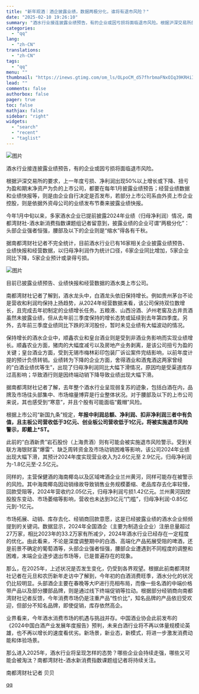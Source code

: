 ```yaml
---
title: "新年观酒｜酒企披露业绩，数据两极分化，谁将有退市风险？"
date: "2025-02-10 19:26:10"
summary: "酒水行业接连披露业绩预告，有的企业或因亏损将面临退市风险。根据沪深交易所的要求，上一年度亏损、净利润..."
categories:
  - "qq"
lang:
  - "zh-CN"
translations:
  - "zh-CN"
tags:
  - "qq"
menu: ""
thumbnail: "https://inews.gtimg.com/om_ls/OLpoCM_d57fhrbmaFNxOIq39KRHiI3lLhId3SKgwkYfNIAA_640360/0"
lead: ""
comments: false
authorbox: false
pager: true
toc: false
mathjax: false
sidebar: "right"
widgets:
  - "search"
  - "recent"
  - "taglist"
---
```


![图片](https://inews.gtimg.com/om_bt/Oy_4UoqqGMLlMF1UohspeY_J-cdDptdnPrf2-Kn69MBaYAA/641)

酒水行业接连披露业绩预告，有的企业或因亏损将面临退市风险。

根据沪深交易所的要求，上一年度亏损、净利润出现50%以上增长或下降、扭亏为盈和期末净资产为负的上市公司，都要在每年1月披露业绩预告；经营业绩数据和业绩快报等，则是由企业自行决定是否发布，若部分上市公司系由外资上市企业控股，则是依据外资母公司的业绩发布节奏来披露业绩快报。

今年1月中旬以来，多家酒水企业已提前披露2024年业绩（归母净利润）情况，南都湾财社-酒水新消费指数课题组记者留意到，披露业绩的企业可谓“两极分化”：头部企业强者恒强，腰部及以下的企业则是“缩水”得各有千秋。

据南都湾财社记者不完全统计，目前酒水行业已有16家相关企业披露业绩预告、业绩快报和经营数据，以归母净利润作为统计口径，6家企业同比增加，5家企业同比下降，5家企业预计或录得亏损。

![图片](https://inews.gtimg.com/om_bt/OLpFh6I2R_vdCdgQNJfabx1b8mTstwvWBavXc1QCUReLUAA/641)

目前已披露业绩预告、业绩快报和经营数据的酒水类上市公司。

南都湾财社记者了解到，酒水龙头中，白酒龙头依旧保持增长。例如贵州茅台不论是营收和利润均保持上扬趋势，从2024年经营数据来看，该公司保持双位数增长，且完成去年初制定的业绩增长任务。五粮液、山西汾酒、泸州老窖及古井贡酒虽然未披露业绩，但从去年前三季度保持的增长态势或延续到去年第四季度。另外，去年前三季度业绩同比下跌的洋河股份，暂时未见业绩有大幅波动的情况。  


保持增长的酒水企业中，顺鑫农业和皇台酒业则是受到非酒业务影响而实现业绩增长。顺鑫农业方面，猪肉的大幅度减亏以及房地产业务剥离，是该公司扭亏为盈的关键；皇台酒业方面，受到无锡市梅林彩印包装厂诉讼案件完结影响，以前年度计提的预计负债转销。业绩转为下降的企业方面，舍得酒业和酒鬼酒这两家曾经的”白酒业绩优等生”，出现了归母净利润同比大幅下滑情况，原因均是受渠道库存过高影响；华致酒行则是因终端动销下降导致业绩出现大幅下滑。

据南都湾财社记者了解，去年整个酒水行业呈现弱复苏的迹象，包括白酒在内，品牌及市场往头部集中、市场缩量博弈是行业整体状况。对于腰部及以下的上市公司来说，其也感受到“寒意”，并且个股有可能面临“戴帽”风险。

根据上市公司“新国九条”规定，**年报中利润总额、净利润、扣非净利润三者中有负值，且主板公司营收低于3亿元、创业板公司营收低于1亿元，将被实施退市风险警示，即戴上\*ST。**

此前的“白酒新贵”岩石股份（上海贵酒）则有可能会被实施退市风险警示。受到关联方海银财富“爆雷”、缺乏周转资金及市场动销困难等影响，该公司2024年业绩出现大幅下滑，其预计2024年度实现营业收入为2.6亿元至 2.9亿元，归母净利润为-1.8亿元至-2.5亿元。

同样的，主营保健酒的海南椰岛以及区域啤酒企业兰州黄河，同样可能存在被警示的风险。其中海南椰岛因动销缘故导致销售业务规模萎缩、老品库存去化率较慢，回款受阻等，2024年营收约2.05亿元，归母净利润亏损1.42亿元。兰州黄河因控股股东变动、市场萎缩等影响，营收也未达到3亿元“门槛”，归母净利润-0.85亿元到-1亿元。

市场拓展、动销、库存去化、经销商回款意愿，这是已经披露业绩的酒水企业频频提到的关键词。数据显示，2024年全国酒企（主要为制造业企业）注册总量超过27万家，相比2023年的33.2万家有所减少，2024年酒水行业已经存在一定程度的优化。由此看来，不论是深度调整期中的白酒、高端化产品拓展受阻的啤酒，还是前景不确定的葡萄酒等，头部企业强者恒强，腰部企业遭遇到不同程度的调整和困难，末端企业逐步退出市场等，已是普遍存在的现象。

那么，在2025年，上述状况是否发生变化，仍受到各界观望。根据此前南都湾财社记者在元旦和农历新年走访中了解到，今年初的白酒消费旺季，酒水分化的状况仍比较明显。头部酒企主要在春晚等大IP进行亮相布局，而像一些名酒的中端价格带产品以及部分腰部品牌，则是通过线下终端促销等拉动。根据部分经销商向南都湾财社记者反馈，今年消费市场仍是注重产品“性价比”，知名品牌的产品依旧受欢迎，但部分不知名品牌，即使促销，库存依然高企。  


业界看来，今年酒水消费市场的机遇与挑战并存。中国酒业协会此前发布的《2024中国白酒产业发展年度报告》预判，未来白酒行业将不再以体量规模论英雄，也不再以增长的速度看优劣。新场景，新业态，新模式，将进一步激发消费动能和体验场景。  


那么进入2025年，酒水行业将呈现怎样的态势？哪些企业会持续走强，哪些又可能会被淘汰？南都湾财社-酒水新消费指数课题组记者将持续关注。  


南都湾财社记者 贝贝

[qq](https://new.qq.com/rain/a/20250210A07LUI00)
